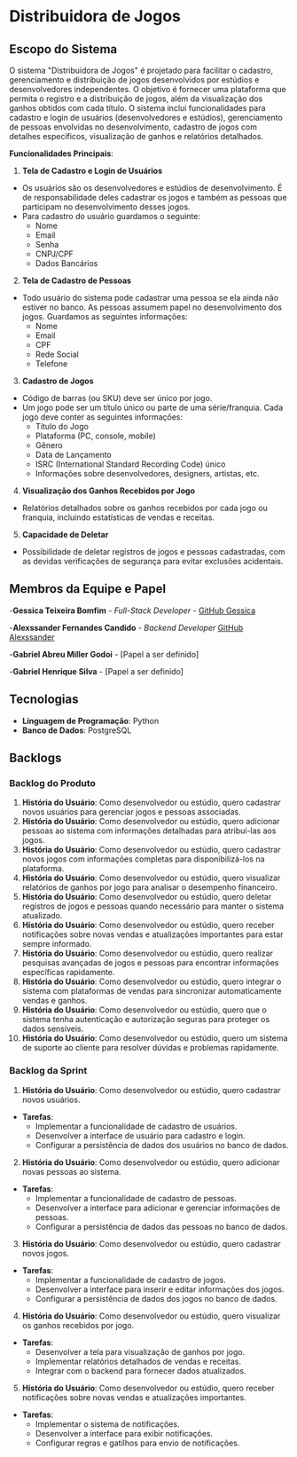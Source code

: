 
# Distribuidora de Jogos

## Escopo do Sistema
O sistema "Distribuidora de Jogos" é projetado para facilitar o cadastro, gerenciamento e distribuição de jogos desenvolvidos por estúdios e desenvolvedores independentes. O objetivo é fornecer uma plataforma que permita o registro e a distribuição de jogos, além da visualização dos ganhos obtidos com cada título. O sistema inclui funcionalidades para cadastro e login de usuários (desenvolvedores e estúdios), gerenciamento de pessoas envolvidas no desenvolvimento, cadastro de jogos com detalhes específicos, visualização de ganhos e relatórios detalhados.

**Funcionalidades Principais**:

1. **Tela de Cadastro e Login de Usuários**
- Os usuários são os desenvolvedores e estúdios de desenvolvimento. É de responsabilidade deles cadastrar os jogos e também as pessoas que participam no desenvolvimento desses jogos.
- Para cadastro do usuário guardamos o seguinte:
   - Nome
   - Email
   - Senha
   - CNPJ/CPF
   - Dados Bancários

2. **Tela de Cadastro de Pessoas**
- Todo usuário do sistema pode cadastrar uma pessoa se ela ainda não estiver no banco. As pessoas assumem papel no desenvolvimento dos jogos. Guardamos as seguintes informações:
   - Nome
   - Email
   - CPF
   - Rede Social
   - Telefone

3. **Cadastro de Jogos**
- Código de barras (ou SKU) deve ser único por jogo.
- Um jogo pode ser um título único ou parte de uma série/franquia. Cada jogo deve conter as seguintes informações:
   - Título do Jogo
   - Plataforma (PC, console, mobile)
   - Gênero
   - Data de Lançamento
   - ISRC (International Standard Recording Code) único
   - Informações sobre desenvolvedores, designers, artistas, etc.

4. **Visualização dos Ganhos Recebidos por Jogo**
- Relatórios detalhados sobre os ganhos recebidos por cada jogo ou franquia, incluindo estatísticas de vendas e receitas.

5. **Capacidade de Deletar**
- Possibilidade de deletar registros de jogos e pessoas cadastradas, com as devidas verificações de segurança para evitar exclusões acidentais.

## Membros da Equipe e Papel
-**Gessica Teixeira Bomfim** - *Full-Stack Developer* - [GitHub Gessica](https://github.com/linkParaPerfil)

-**Alexssander Fernandes Candido** - *Backend Developer* [GitHub Alexssander](https://github.com/JuBinLuB)

-**Gabriel Abreu Miller Godoi** - [Papel a ser definido]

-**Gabriel Henrique Silva** - [Papel a ser definido]
## Tecnologias
- **Linguagem de Programação**: Python
- **Banco de Dados**: PostgreSQL
## Backlogs

### Backlog do Produto
1. **História do Usuário**: Como desenvolvedor ou estúdio, quero cadastrar novos usuários para gerenciar jogos e pessoas associadas.
2. **História do Usuário**: Como desenvolvedor ou estúdio, quero adicionar pessoas ao sistema com informações detalhadas para atribuí-las aos jogos.
3. **História do Usuário**: Como desenvolvedor ou estúdio, quero cadastrar novos jogos com informações completas para disponibilizá-los na plataforma.
4. **História do Usuário**: Como desenvolvedor ou estúdio, quero visualizar relatórios de ganhos por jogo para analisar o desempenho financeiro.
5. **História do Usuário**: Como desenvolvedor ou estúdio, quero deletar registros de jogos e pessoas quando necessário para manter o sistema atualizado.
6. **História do Usuário**: Como desenvolvedor ou estúdio, quero receber notificações sobre novas vendas e atualizações importantes para estar sempre informado.
7. **História do Usuário**: Como desenvolvedor ou estúdio, quero realizar pesquisas avançadas de jogos e pessoas para encontrar informações específicas rapidamente.
8. **História do Usuário**: Como desenvolvedor ou estúdio, quero integrar o sistema com plataformas de vendas para sincronizar automaticamente vendas e ganhos.
9. **História do Usuário**: Como desenvolvedor ou estúdio, quero que o sistema tenha autenticação e autorização seguras para proteger os dados sensíveis.
10. **História do Usuário**: Como desenvolvedor ou estúdio, quero um sistema de suporte ao cliente para resolver dúvidas e problemas rapidamente.

### Backlog da Sprint
1. **História do Usuário**: Como desenvolvedor ou estúdio, quero cadastrar novos usuários.
- **Tarefas**:
     - Implementar a funcionalidade de cadastro de usuários.
     - Desenvolver a interface de usuário para cadastro e login.
     - Configurar a persistência de dados dos usuários no banco de dados.

2. **História do Usuário**: Como desenvolvedor ou estúdio, quero adicionar novas pessoas ao sistema.
- **Tarefas**:
     - Implementar a funcionalidade de cadastro de pessoas.
     - Desenvolver a interface para adicionar e gerenciar informações de pessoas.
     - Configurar a persistência de dados das pessoas no banco de dados.

3. **História do Usuário**: Como desenvolvedor ou estúdio, quero cadastrar novos jogos.
- **Tarefas**:
     - Implementar a funcionalidade de cadastro de jogos.
     - Desenvolver a interface para inserir e editar informações dos jogos.
     - Configurar a persistência de dados dos jogos no banco de dados.

4. **História do Usuário**: Como desenvolvedor ou estúdio, quero visualizar os ganhos recebidos por jogo.
- **Tarefas**:
     - Desenvolver a tela para visualização de ganhos por jogo.
     - Implementar relatórios detalhados de vendas e receitas.
     - Integrar com o backend para fornecer dados atualizados.

5. **História do Usuário**: Como desenvolvedor ou estúdio, quero receber notificações sobre novas vendas e atualizações importantes.
- **Tarefas**:
    - Implementar o sistema de notificações.
    - Desenvolver a interface para exibir notificações.
    - Configurar regras e gatilhos para envio de notificações.
